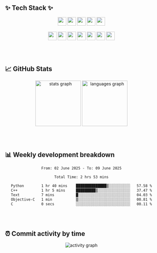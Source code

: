 <!--
**Rla-oes/Rla-oes** is a ✨ _special_ ✨ repository because its `README.md` (this file) appears on your GitHub profile.

Here are some ideas to get you started:

- 🔭 I’m currently working on ...
- 🌱 I’m currently learning ...
- 👯 I’m looking to collaborate on ...
- 🤔 I’m looking for help with ...
- 💬 Ask me about ...
- 📫 How to reach me: ...
- 😄 Pronouns: ...
- ⚡ Fun fact: ...
-->

## ✨ Tech Stack ✨

<div align="center">
  <!-- 1st row -->
  <img src="https://img.shields.io/badge/Spring-6DB33F?logo=spring&logoColor=black&style=for-the-badge" height="28" />
  <img src="https://img.shields.io/badge/Node.js-339933?logo=nodedotjs&logoColor=white&style=for-the-badge" height="28" />
  <img src="https://img.shields.io/badge/MySQL-4479A1?logo=mysql&logoColor=white&style=for-the-badge" height="28" />
  <img src="https://img.shields.io/badge/PyTorch-EE4C2C?logo=pytorch&logoColor=white&style=for-the-badge" height="28" />
  <img src="https://img.shields.io/badge/React-61DAFB?logo=react&logoColor=black&style=for-the-badge" height="28" />
</div>

<br/>

<div align="center">
  <!-- 2nd row -->
  <img src="https://skillicons.dev/icons?i=js" height="28" />
  <img src="https://cdn.jsdelivr.net/gh/devicons/devicon/icons/java/java-original.svg" height="28" />
  <img src="https://cdn.jsdelivr.net/gh/devicons/devicon/icons/html5/html5-original.svg" height="28" />
  <img src="https://cdn.jsdelivr.net/gh/devicons/devicon/icons/css3/css3-original.svg" height="28" />
  <img src="https://cdn.jsdelivr.net/gh/devicons/devicon/icons/cplusplus/cplusplus-original.svg" height="28" />
  <img src="https://cdn.jsdelivr.net/gh/devicons/devicon/icons/python/python-original.svg" height="28" />
  <img src="https://cdn.jsdelivr.net/gh/devicons/devicon/icons/r/r-original.svg" height="28" />
</div>

<br/><br/>

## 📈 GitHub Stats

<div align="center">
  <img src="https://github-readme-stats.vercel.app/api?username=Rla-oes&hide_title=false&hide_rank=false&show_icons=true&include_all_commits=true&count_private=true&disable_animations=false&theme=material-palenight&locale=en&hide_border=false&order=1" height="150" alt="stats graph"  />
  <img src="https://github-readme-stats.vercel.app/api/top-langs?username=Rla-oes&locale=en&hide_title=false&layout=compact&card_width=320&langs_count=10&theme=discord_old_blurple&hide_border=false&order=2" height="150" alt="languages graph"  />
</div>

<br/><br/>

## 📊 Weekly development breakdown
<div align="center">

<!--START_SECTION:waka-->

```txt
From: 02 June 2025 - To: 09 June 2025

Total Time: 2 hrs 53 mins

Python        1 hr 40 mins    ██████████████▒░░░░░░░░░░   57.58 %
C++           1 hr 5 mins     █████████▒░░░░░░░░░░░░░░░   37.47 %
Text          7 mins          █░░░░░░░░░░░░░░░░░░░░░░░░   04.03 %
Objective-C   1 min           ▒░░░░░░░░░░░░░░░░░░░░░░░░   00.81 %
C             0 secs          ░░░░░░░░░░░░░░░░░░░░░░░░░   00.11 %
```

<!--END_SECTION:waka-->
</div>
<br/><br/>

## ⏰ Commit activity by time

<div align="center">
  <img src="https://github-readme-activity-graph.vercel.app/graph?username=Rla-oes&theme=rogue" alt="activity graph" />
</div>
